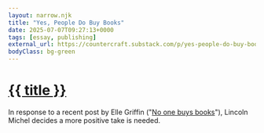 ```yaml
---
layout: narrow.njk
title: "Yes, People Do Buy Books"
date: 2025-07-07T09:27:13+0000
tags: [essay, publishing]
external_url: https://countercraft.substack.com/p/yes-people-do-buy-books?ref=daniel.pizza
bodyClass: bg-green
---
```


<h1><a href="{{ external_url }}">{{ title }}</a></h1>

In response to a recent post by Elle Griffin ("[No one buys books](https://www.elysian.press/p/no-one-buys-books?ref=daniel.pizza)"), Lincoln Michel decides a more positive take is needed.

